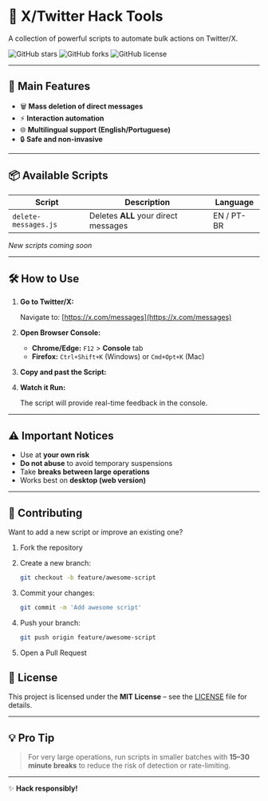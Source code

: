 # 🚀 X/Twitter Hack Tools

A collection of powerful scripts to automate bulk actions on Twitter/X.

![GitHub stars](https://img.shields.io/github/stars/helmesvs/x-twitter-hack?style=social)
![GitHub forks](https://img.shields.io/github/forks/helmesvs/x-twitter-hack?style=social)
![GitHub license](https://img.shields.io/github/license/helmesvs/x-twitter-hack)

---

## 🌟 Main Features

- 🗑️ **Mass deletion of direct messages**
- ⚡ **Interaction automation**
- 🌐 **Multilingual support (English/Portuguese)**
- 🔒 **Safe and non-invasive**

---

## 📦 Available Scripts

| Script             | Description                             | Language   |
|--------------------|-----------------------------------------|------------|
| `delete-messages.js`| Deletes **ALL** your direct messages     | EN / PT-BR |

_New scripts coming soon_

---

## 🛠️ How to Use

1. **Go to Twitter/X:**

   Navigate to: [https://x.com/messages](https://x.com/messages)

2. **Open Browser Console:**

   - **Chrome/Edge:** `F12` > **Console** tab  
   - **Firefox:** `Ctrl+Shift+K` (Windows) or `Cmd+Opt+K` (Mac)

3. **Copy and past the Script:**

3. **Watch it Run:**

   The script will provide real-time feedback in the console.

---

## ⚠️ Important Notices

- Use at **your own risk**
- **Do not abuse** to avoid temporary suspensions
- Take **breaks between large operations**
- Works best on **desktop (web version)**

---

## 🤝 Contributing

Want to add a new script or improve an existing one?

1. Fork the repository  
2. Create a new branch:

   ```bash
   git checkout -b feature/awesome-script

2. Commit your changes:
   
   ```bash
   git commit -m 'Add awesome script'

4. Push your branch:

   ```bash
   git push origin feature/awesome-script

5. Open a Pull Request
   
## 📜 License

This project is licensed under the **MIT License** – see the [LICENSE](LICENSE) file for details.

---

## 💡 Pro Tip

> For very large operations, run scripts in smaller batches with **15–30 minute breaks** to reduce the risk of detection or rate-limiting.

---

✨ **Hack responsibly!**

